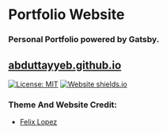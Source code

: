 # Portfolio Website
### Personal Portfolio powered by Gatsby.
## [abduttayyeb.github.io](https://abduttayyeb.github.io])

[![License: MIT](https://img.shields.io/badge/License-MIT-yellow.svg)](https://opensource.org/licenses/MIT)
[![Website shields.io](https://img.shields.io/website-up-down-green-red/http/shields.io.svg)](http://shields.io/)


### Theme And Website Credit:

- [Felix Lopez](https://felixlopez.tech)
